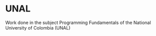 # UNAL
Work done in the subject Programming Fundamentals of the National University of Colombia (UNAL)
